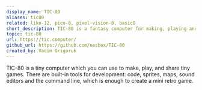 ```yaml
---
display_name: TIC-80
aliases: tic80
related: liko-12, pico-8, pixel-vision-8, basic8
short_description: TIC-80 is a fantasy computer for making, playing and sharing tiny games.
topic: tic-80
url: https://tic.computer/
github_url: https://github.com/nesbox/TIC-80
created_by: Vadim Grigoruk
---
```

TIC-80 is a tiny computer which you can use to make, play, and share tiny games. There are built-in tools for development: code, sprites, maps, sound editors and the command line, which is enough to create a mini retro game. 
